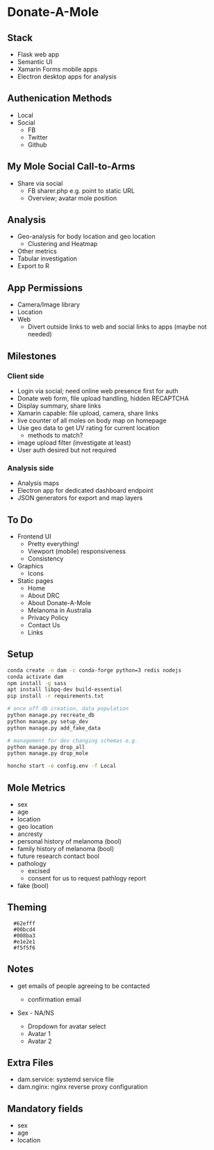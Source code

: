# Donate-A-Mole

## Stack

* Flask web app
* Semantic UI
* Xamarin Forms mobile apps
* Electron desktop apps for analysis

## Authenication Methods

* Local
* Social
  * FB
  * Twitter
  * Github

## My Mole Social Call-to-Arms

* Share via social
  * FB sharer.php e.g. point to static URL
  * Overview; avatar mole position

## Analysis

* Geo-analysis for body location and geo location
  * Clustering and Heatmap
* Other metrics
* Tabular investigation
* Export to R

## App Permissions

* Camera/Image library
* Location
* Web
  * Divert outside links to web and social links to apps (maybe not needed)

## Milestones

### Client side

* Login via social; need online web presence first for auth
* Donate web form, file upload handling, hidden RECAPTCHA
* Display summary, share links
* Xamarin capable: file upload, camera, share links
* live counter of all moles on body map on homepage
* Use geo data to get UV rating for current location
  * methods to match?
* image upload filter (investigate at least)
* User auth desired but not required

### Analysis side

* Analysis maps
* Electron app for dedicated dashboard endpoint
* JSON generators for export and map layers

## To Do

* Frontend UI
  * Pretty everything!
  * Viewport (mobile) responsiveness
  * Consistency
* Graphics
  * Icons
* Static pages
  * Home
  * About DRC
  * About Donate-A-Mole
  * Melanoma in Australia
  * Privacy Policy
  * Contact Us
  * Links

## Setup

```bash
conda create -n dam -c conda-forge python=3 redis nodejs
conda activate dam
npm install -g sass
apt install libpq-dev build-essential
pip install -r requirements.txt

# once off db creation, data population
python manage.py recreate_db
python manage.py setup_dev
python manage.py add_fake_data

# management for dev changing schemas e.g.
python manage.py drop_all
python manage.py drop_mole

honcho start -e config.env -f Local
```

## Mole Metrics

* sex
* age
* location
* geo location
* ancresty
* personal history of melanoma (bool)
* family history of melanoma (bool)
* future research contact bool
* pathology
  * excised
  * consent for us to request pathlogy report
* fake (bool)

## Theming

```hex
  #62efff
  #00bcd4
  #008ba3
  #e1e2e1
  #f5f5f6
```

## Notes

* get emails of people agreeing to be contacted
  * confirmation email

* Sex - NA/NS
  * Dropdown for avatar select
  * Avatar 1
  * Avatar 2

## Extra Files

* dam.service: systemd service file
* dam.nginx: nginx reverse proxy configuration

## Mandatory fields
* sex
* age
* location